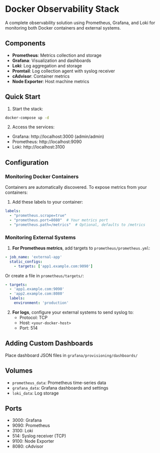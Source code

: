 # Docker Observability Stack

A complete observability solution using Prometheus, Grafana, and Loki for monitoring both Docker containers and external systems.

## Components

- **Prometheus**: Metrics collection and storage
- **Grafana**: Visualization and dashboards
- **Loki**: Log aggregation and storage
- **Promtail**: Log collection agent with syslog receiver
- **cAdvisor**: Container metrics
- **Node Exporter**: Host machine metrics

## Quick Start

1. Start the stack:
```bash
docker-compose up -d
```

2. Access the services:
- Grafana: http://localhost:3000 (admin/admin)
- Prometheus: http://localhost:9090
- Loki: http://localhost:3100

## Configuration

### Monitoring Docker Containers

Containers are automatically discovered. To expose metrics from your containers:

1. Add these labels to your container:
```yaml
labels:
  - "prometheus.scrape=true"
  - "prometheus.port=8080"  # Your metrics port
  - "prometheus.path=/metrics"  # Optional, defaults to /metrics
```

### Monitoring External Systems

1. **For Prometheus metrics**, add targets to `prometheus/prometheus.yml`:
```yaml
- job_name: 'external-app'
  static_configs:
    - targets: ['app1.example.com:9090']
```

Or create a file in `prometheus/targets/`:
```yaml
- targets:
  - 'app1.example.com:9090'
  - 'app2.example.com:8080'
  labels:
    environment: 'production'
```

2. **For logs**, configure your external systems to send syslog to:
   - Protocol: TCP
   - Host: `<your-docker-host>`
   - Port: 514

## Adding Custom Dashboards

Place dashboard JSON files in `grafana/provisioning/dashboards/`

## Volumes

- `prometheus_data`: Prometheus time-series data
- `grafana_data`: Grafana dashboards and settings
- `loki_data`: Log storage

## Ports

- 3000: Grafana
- 9090: Prometheus
- 3100: Loki
- 514: Syslog receiver (TCP)
- 9100: Node Exporter
- 8080: cAdvisor